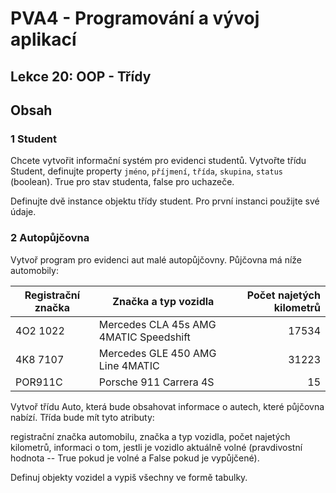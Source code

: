 # PVA4 - Programování a vývoj aplikací
## Lekce 20: OOP - Třídy

## Obsah

### 1 Student
Chcete vytvořit informační systém pro evidenci studentů.
Vytvořte třídu Student, definujte property `jméno`, `příjmení`, `třída`, `skupina`, `status` (boolean). True pro stav studenta, false pro uchazeče.

Definujte dvě instance objektu třídy student. Pro první instanci použijte své údaje.


### 2 Autopůjčovna
Vytvoř program pro evidenci aut malé autopůjčovny. Půjčovna má níže automobily:

| Registrační značka | Značka a typ vozidla | Počet najetých kilometrů  |
| ------------- |-------------| -----:|
| 4O2 1022 | Mercedes CLA 45s AMG 4MATIC Speedshift | 17534 |
| 4K8 7107 | Mercedes GLE 450 AMG Line 4MATIC |   31223 |
| POR911C |Porsche 911 Carrera 4S |   15 |

Vytvoř třídu Auto, která bude obsahovat informace o autech, které půjčovna nabízí. Třída bude mít tyto atributy:

registrační značka automobilu,
značka a typ vozidla,
počet najetých kilometrů,
informaci o tom, jestli je vozidlo aktuálně volné (pravdivostní hodnota -- True pokud je volné a False pokud je vypůjčené).

Definuj objekty vozidel a vypiš všechny ve formě tabulky.
